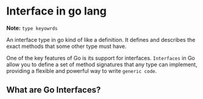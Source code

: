 # Interface in go lang

**Note:** `type keyowrds`

An interface type in go kind of like a definition. It defines and describes the exact methods that some other type must have.

One of the key features of Go is its support for interfaces. `Interfaces` in Go allow you to define a set of method signatures that any type can implement, providing a flexible and powerful way to write `generic code`.

## What are Go Interfaces?
